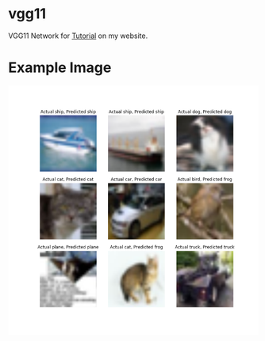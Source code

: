 # vgg11
VGG11 Network for
[Tutorial](https://stevenwalton.github.io/tutorial/ml/cnn/2019/10/30/VGGP1.html)
on my website.

# Example Image
![examples](examples.png)
